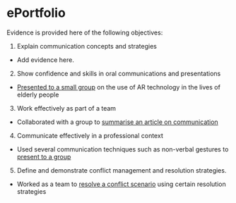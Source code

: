 # ePortfolio
Evidence is provided here of the following objectives:
1. Explain communication concepts and strategies
- Add evidence here.
2. Show confidence and skills in oral communications and presentations
- [Presented to a small group](Cornel%20Presentation1.mp4) on the use of AR technology in the lives of elderly people
3. Work effectively as part of a team
- Collaborated with a group to [summarise an article on communication](COIT11239%20Mob%20Writing.docx)
4. Communicate effectively in a professional context
- Used several communication techniques such as non-verbal gestures to [present to a group](Cornel%20Presentation1.mp4)
5. Define and demonstrate conflict management and resolution strategies.
- Worked as a team to [resolve a conflict scenario](Wk4%20Conflict%20Scenario.docx) using certain resolution strategies
